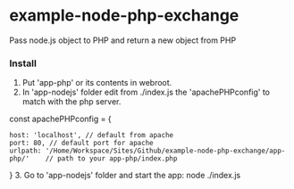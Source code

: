 # example-node-php-exchange
Pass node.js object to PHP and return a new object from PHP

### Install

1. Put 'app-php' or its contents in webroot.
2. In 'app-nodejs' folder edit from ./index.js the 'apachePHPconfig' to match with the php server.

const apachePHPconfig = {
	
	host: 'localhost', // default from apache
	port: 80, // default port for apache
	urlpath: '/Home/Workspace/Sites/Github/example-node-php-exchange/app-php/'    // path to your app-php/index.php
	
}
3. Go to 'app-nodejs' folder and start the app:  node ./index.js